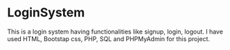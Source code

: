 # LoginSystem
This is a login system having functionalities like signup, login, logout. I have used HTML, Bootstap css, PHP, SQL and PHPMyAdmin for this project.
